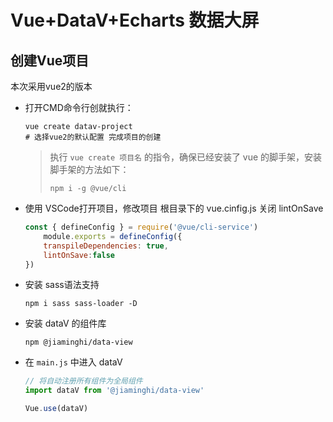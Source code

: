 # Vue+DataV+Echarts 数据大屏
## 创建Vue项目

本次采用vue2的版本

- 打开CMD命令行创就执行：
    ```shell
    vue create datav-project
    # 选择vue2的默认配置 完成项目的创建
    ```
    > 执行 `vue create 项目名` 的指令，确保已经安装了 vue 的脚手架，安装脚手架的方法如下：
    > ```shell
    > npm i -g @vue/cli
    > ``` 

- 使用 VSCode打开项目，修改项目 根目录下的 vue.cinfig.js 关闭 lintOnSave
    ```js
    const { defineConfig } = require('@vue/cli-service')
        module.exports = defineConfig({
        transpileDependencies: true,
        lintOnSave:false
    })
    ```
- 安装 sass语法支持
    ```shell
    npm i sass sass-loader -D
    ```
- 安装 dataV 的组件库
    ```shell
    npm @jiaminghi/data-view
    ```
- 在 `main.js` 中进入 dataV
    ```js
    // 将自动注册所有组件为全局组件
    import dataV from '@jiaminghi/data-view'

    Vue.use(dataV)
    ```
